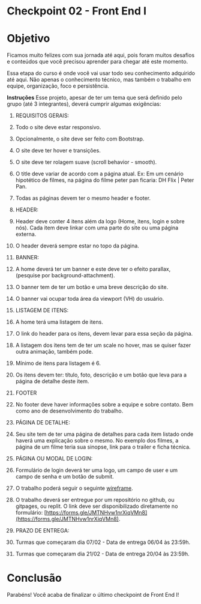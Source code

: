 # **Checkpoint 02 - Front End I**

# **Objetivo**

Ficamos muito felizes com sua jornada até aqui, pois foram muitos desafios e conteúdos que você precisou aprender para chegar até este momento.

Essa etapa do curso é onde você vai usar todo seu conhecimento adquirido até aqui. Não apenas o conhecimento técnico, mas também o trabalho em equipe, organização, foco e persistência.

**Instruções**
Esse projeto, apesar de ter um tema que será definido pelo grupo (até 3 integrantes), deverá cumprir algumas exigências:

1. REQUISITOS GERAIS:
  1. Todo o site deve estar responsivo.
  2. Opcionalmente, o site deve ser feito com Bootstrap.
  3. O site deve ter hover e transições.
  4. O site deve ter rolagem suave (scroll behavior - smooth).
  5. O title deve variar de acordo com a página atual. Ex: Em um cenário hipotético de filmes, na página do filme peter pan ficaria: DH Flix | Peter Pan.
  6. Todas as páginas devem ter o mesmo header e footer.

2. HEADER:
  1. Header deve conter 4 itens além da logo (Home, itens, login e sobre nós). Cada item deve linkar com uma parte do site ou uma página externa.
  2. O header deverá sempre estar no topo da página.

1. BANNER:
  1. A home deverá ter um banner e este deve ter o efeito parallax, (pesquise por background-attachment).
  2. O banner tem de ter um botão e uma breve descrição do site.
  3. O banner vai ocupar toda área da viewport (VH) do usuário.

2. LISTAGEM DE ITENS:
  1. A home terá uma listagem de itens.
  2. O link do header para os itens, devem levar para essa seção da página.
  3. A listagem dos itens tem de ter um scale no hover, mas se quiser fazer outra animação, também pode.
  4. Mínimo de itens para listagem é 6.
  5. Os itens devem ter: título, foto, descrição e um botão que leva para a página de detalhe deste item.

1. FOOTER
  1. No footer deve haver informações sobre a equipe e sobre contato. Bem como ano de desenvolvimento do trabalho.

1. PÁGINA DE DETALHE:
  1. Seu site tem de ter uma página de detalhes para cada item listado onde haverá uma explicação sobre o mesmo. No exemplo dos filmes, a página de um filme teria sua sinopse, link para o trailer e ficha técnica.

1. PÁGINA OU MODAL DE LOGIN:
  1. Formulário de login deverá ter uma logo, um campo de user e um campo de senha e um botão de submit.

2. O trabalho poderá seguir o seguinte [wireframe](https://www.figma.com/file/hSgsjjoM7Mc88WVtQ5i9QV/Checkpoint-3).

1. O trabalho deverá ser entregue por um repositório no github, ou gitpages, ou replit. O link deve ser disponibilizado diretamente no formulário: [https://forms.gle/JMTNHvw1nrXiqVMn8](https://forms.gle/JMTNHvw1nrXiqVMn8).

2. PRAZO DE ENTREGA:
  1. Turmas que começaram dia 07/02 - Data de entrega 06/04 às 23:59h.
  2. Turmas que começaram dia 21/02 - Data de entrega 20/04 às 23:59h.

# **Conclusão**

Parabéns! Você acaba de finalizar o último checkpoint de Front End I!